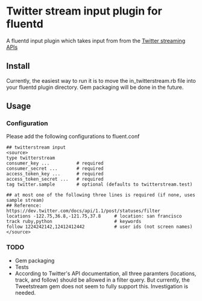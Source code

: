 # Twitter stream input plugin for fluentd

A fluentd input plugin which takes input from from the [Twitter streaming APIs]

## Install

Currently, the easiest way to run it is to move the in_twitterstream.rb file into your fluentd plugin directory.
Gem packaging will be done in the future.

## Usage

### Configuration
Please add the following configurations to fluent.conf

    ## twitterstream input
    <source>
    type twitterstream
    consumer_key ...          # required
    consumer_secret ...       # required
    access_token_key ...      # required
    access_token_secret ...   # required
    tag twitter.sample        # optional (defaults to twitterstream.test)

    ## at most one of the following three lines is required (if none, uses sample stream)
    ## Reference: https://dev.twitter.com/docs/api/1.1/post/statuses/filter
    locations -122.75,36.8,-121.75,37.8     # location: san francisco
    track ruby,python                       # keywords
    follow 1224242142,12412412442           # user ids (not screen names)
    </source>

### TODO
* Gem packaging
* Tests
* According to Twitter's API documentation, all three paramters (locations, track, and follow) should be allowed in
a filter query.  But currently, the Tweetstream gem does not seem to fully support this.  Investigation is needed.

[Twitter streaming APIs]: https://dev.twitter.com/docs/streaming-apis

